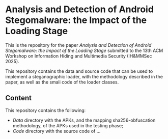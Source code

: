 # Analysis and Detection of Android Stegomalware: the Impact of the Loading Stage

This is the repository for the paper *Analysis and Detection of Android Stegomalware: the Impact of the Loading Stage* submitted to the 13th ACM Workshop on Information Hiding and Multimedia Security (IH&MMSec 2025).

This repository contains the data and source code that can be used to implement a steganographic loader, with the methodology described in the paper, as well as the smali code of the loader classes.

## Content

This repository contains the following:
- *Data* directory with the APKs, and the mapping sha256-obfuscation methodology, of the APKs used in the testing phase;
- *Code* directory with the source code of ...